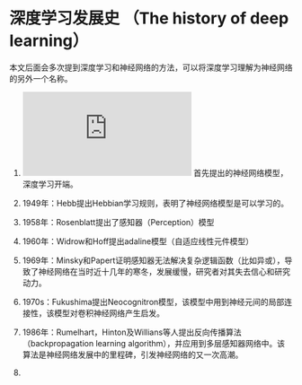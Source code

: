 # 深度学习发展史 （The history of deep learning）

本文后面会多次提到深度学习和神经网络的方法，可以将深度学习理解为神经网络的另外一个名称。

1. ![1943年：M-P模型（McCulloch - Pitts model）](https://github.com/NGSHotpot/deep-learning/blob/master/M-P%20model.md)
首先提出的神经网络模型，深度学习开端。

2. 1949年：Hebb提出Hebbian学习规则，表明了神经网络模型是可以学习的。

3. 1958年：Rosenblatt提出了感知器（Perception）模型

4. 1960年：Widrow和Hoff提出adaline模型（自适应线性元件模型）

5. 1969年：Minsky和Papert证明感知器无法解决复杂逻辑函数（比如异或），导致了神经网络在当时近十几年的寒冬，发展缓慢，研究者对其失去信心和研究动力。

6. 1970s：Fukushima提出Neocognitron模型，该模型中用到神经元间的局部连接性，该模型对卷积神经网络产生启发。

7. 1986年：Rumelhart，Hinton及Willians等人提出反向传播算法（backpropagation learning algorithm），并应用到多层感知器网络中。该算法是神经网络发展中的里程碑，引发神经网络的又一次高潮。

8.
